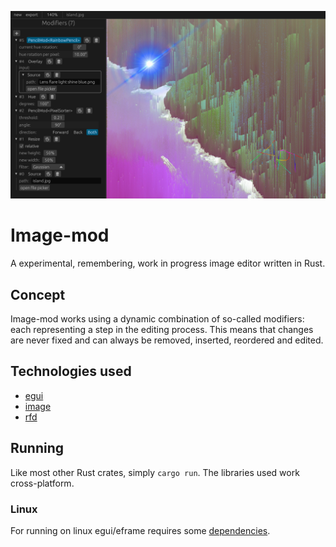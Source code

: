 ![preview image](./preview.png)
# Image-mod
A experimental, remembering, work in progress image editor written in Rust.

## Concept
Image-mod works using a dynamic combination of so-called modifiers: each representing a step in the editing process. This means that changes are never fixed and can always be removed, inserted, reordered and edited.

## Technologies used
* [egui](https://egui.rs)
* [image](https://github.com/image-rs/image)
* [rfd](https://github.com/PolyMeilex/rfd)

## Running
Like most other Rust crates, simply `cargo run`. The libraries used work cross-platform.
### Linux
For running on linux egui/eframe requires some [dependencies](https://github.com/emilk/egui/tree/master/crates/eframe).  
